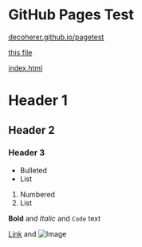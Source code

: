 # GitHub Pages Test

[decoherer.github.io/pagetest](https://decoherer.github.io/pagetest/)

[this file](https://github.com/decoherer/pagetest/edit/master/README.md)

[index.html](https://github.com/decoherer/pagetest/edit/master/index.html)

# Header 1
## Header 2
### Header 3

- Bulleted
- List

1. Numbered
2. List

**Bold** and _Italic_ and `Code` text

[Link](https://decoherer.github.io/pagetest/) and ![Image](src)
```

